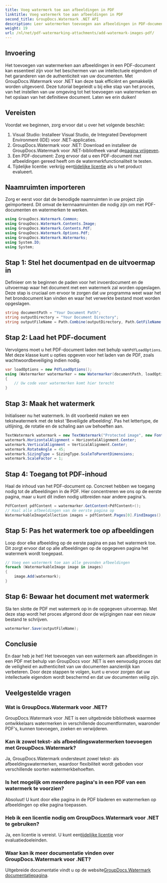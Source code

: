 ```yaml
---
title: Voeg watermerk toe aan afbeeldingen in PDF
linktitle: Voeg watermerk toe aan afbeeldingen in PDF
second_title: GroupDocs.Watermark .NET API
description: Leer watermerken toevoegen aan afbeeldingen in PDF-documenten met GroupDocs.Watermark voor .NET met onze gedetailleerde, stapsgewijze zelfstudie. Beveilig uw PDF's eenvoudig.
weight: 19
url: /nl/net/pdf-watermarking-attachments/add-watermark-images-pdf/
---
```

## Invoering
Het toevoegen van watermerken aan afbeeldingen in een PDF-document kan essentieel zijn voor het beschermen van uw intellectuele eigendom of het garanderen van de authenticiteit van uw documenten. Met GroupDocs.Watermark voor .NET kan deze taak efficiënt en gemakkelijk worden uitgevoerd. Deze tutorial begeleidt u bij elke stap van het proces, van het instellen van uw omgeving tot het toevoegen van watermerken en het opslaan van het definitieve document. Laten we erin duiken!
## Vereisten
Voordat we beginnen, zorg ervoor dat u over het volgende beschikt:
1. Visual Studio: Installeer Visual Studio, de Integrated Development Environment (IDE) voor .NET-applicaties.
2.  GroupDocs.Watermark voor .NET: Download en installeer de GroupDocs.Watermark voor .NET-bibliotheek vanaf de[pagina vrijgeven](https://releases.groupdocs.com/Watermark/net/).
3. Een PDF-document: Zorg ervoor dat u een PDF-document met afbeeldingen gereed heeft om de watermerkfunctionaliteit te testen.
4.  Tijdelijke licentie: verkrijg een[tijdelijke licentie](https://purchase.groupdocs.com/temporary-license/) als u het product evalueert.
## Naamruimten importeren
Zorg er eerst voor dat de benodigde naamruimten in uw project zijn geïmporteerd. Dit omvat de kernnaamruimten die nodig zijn om met PDF-documenten en watermerken te werken.
```csharp
using GroupDocs.Watermark.Common;
using GroupDocs.Watermark.Contents.Image;
using GroupDocs.Watermark.Contents.Pdf;
using GroupDocs.Watermark.Options.Pdf;
using GroupDocs.Watermark.Watermarks;
using System.IO;
using System;
```
## Stap 1: Stel het documentpad en de uitvoermap in
Definieer om te beginnen de paden voor het invoerdocument en de uitvoermap waar het document met een watermerk zal worden opgeslagen. Deze stap is cruciaal om ervoor te zorgen dat uw programma weet waar het het brondocument kan vinden en waar het verwerkte bestand moet worden opgeslagen.
```csharp
string documentPath = "Your Document Path";
string outputDirectory = "Your Document Directory";
string outputFileName = Path.Combine(outputDirectory, Path.GetFileName(documentPath));
```
## Stap 2: Laad het PDF-document
 Vervolgens moet u het PDF-document laden met behulp van`PdfLoadOptions`. Met deze klasse kunt u opties opgeven voor het laden van de PDF, zoals wachtwoordbeveiliging indien nodig.
```csharp
var loadOptions = new PdfLoadOptions();
using (Watermarker watermarker = new Watermarker(documentPath, loadOptions))
{
    // Uw code voor watermerken komt hier terecht
}
```
## Stap 3: Maak het watermerk
Initialiseer nu het watermerk. In dit voorbeeld maken we een tekstwatermerk met de tekst 'Beveiligde afbeelding'. Pas het lettertype, de uitlijning, de rotatie en de schaling aan uw behoeften aan.
```csharp
TextWatermark watermark = new TextWatermark("Protected image", new Font("Arial", 8));
watermark.HorizontalAlignment = HorizontalAlignment.Center;
watermark.VerticalAlignment = VerticalAlignment.Center;
watermark.RotateAngle = 45;
watermark.SizingType = SizingType.ScaleToParentDimensions;
watermark.ScaleFactor = 1;
```
## Stap 4: Toegang tot PDF-inhoud
Haal de inhoud van het PDF-document op. Concreet hebben we toegang nodig tot de afbeeldingen in de PDF. Hier concentreren we ons op de eerste pagina, maar u kunt dit indien nodig uitbreiden naar andere pagina's.
```csharp
PdfContent pdfContent = watermarker.GetContent<PdfContent>();
// Haal alle afbeeldingen van de eerste pagina op
WatermarkableImageCollection images = pdfContent.Pages[0].FindImages();
```
## Stap 5: Pas het watermerk toe op afbeeldingen
Loop door elke afbeelding op de eerste pagina en pas het watermerk toe. Dit zorgt ervoor dat op alle afbeeldingen op de opgegeven pagina het watermerk wordt toegepast.
```csharp
// Voeg een watermerk toe aan alle gevonden afbeeldingen
foreach (WatermarkableImage image in images)
{
    image.Add(watermark);
}
```
## Stap 6: Bewaar het document met watermerk
Sla ten slotte de PDF met watermerk op in de opgegeven uitvoermap. Met deze stap wordt het proces afgerond door de wijzigingen naar een nieuw bestand te schrijven.
```csharp
watermarker.Save(outputFileName);
```
## Conclusie
En daar heb je het! Het toevoegen van een watermerk aan afbeeldingen in een PDF met behulp van GroupDocs voor .NET is een eenvoudig proces dat de veiligheid en authenticiteit van uw documenten aanzienlijk kan verbeteren. Door deze stappen te volgen, kunt u ervoor zorgen dat uw intellectuele eigendom wordt beschermd en dat uw documenten veilig zijn.
## Veelgestelde vragen
### Wat is GroupDocs.Watermark voor .NET?
GroupDocs.Watermark voor .NET is een uitgebreide bibliotheek waarmee ontwikkelaars watermerken in verschillende documentformaten, waaronder PDF's, kunnen toevoegen, zoeken en verwijderen.
### Kan ik zowel tekst- als afbeeldingswatermerken toevoegen met GroupDocs.Watermark?
Ja, GroupDocs.Watermark ondersteunt zowel tekst- als afbeeldingswatermerken, waardoor flexibiliteit wordt geboden voor verschillende soorten watermerkbehoeften.
### Is het mogelijk om meerdere pagina's in een PDF van een watermerk te voorzien?
Absoluut! U kunt door elke pagina in de PDF bladeren en watermerken op afbeeldingen op elke pagina toepassen.
### Heb ik een licentie nodig om GroupDocs.Watermark voor .NET te gebruiken?
 Ja, een licentie is vereist. U kunt een[tijdelijke licentie](https://purchase.groupdocs.com/temporary-license/) voor evaluatiedoeleinden.
### Waar kan ik meer documentatie vinden over GroupDocs.Watermark voor .NET?
 Uitgebreide documentatie vindt u op de website[GroupDocs.Watermark documentatiepagina](https://tutorials.groupdocs.com/Watermark/net/).